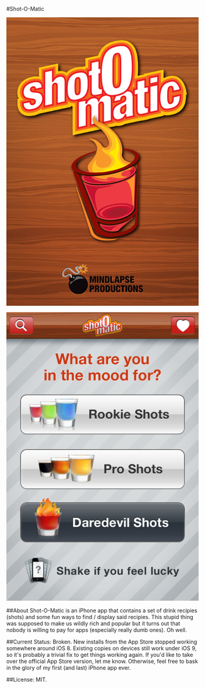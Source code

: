 #Shot-O-Matic

![Splash Screen](splashscreen.png?raw=true)

![Home Screen](homescreen.png?raw=true)

##About
Shot-O-Matic is an iPhone app that contains a set of drink recipies (shots)
and some fun ways to find / display said recipies.  This stupid thing was
supposed to make us wildly rich and popular but it turns out that nobody
is willing to pay for apps (especially really dumb ones).  Oh well.

##Current Status:
Broken. New installs from the App Store stopped working somewhere around iOS 8.
Existing copies on devices still work under iOS 9, so it's probably a trivial
fix to get things working again.  If you'd like to take over the official App
Store version, let me know.  Otherwise, feel free to bask in the glory of my
first (and last) iPhone app ever.

##License:
MIT.
